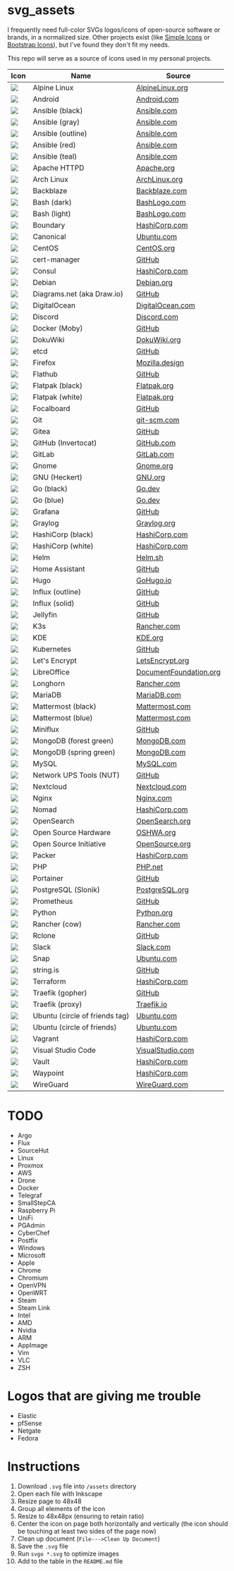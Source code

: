 # svg_assets

I frequently need full-color SVGs logos/icons of open-source software or brands, in a normalized size. Other projects exist (like [Simple Icons](https://simpleicons.org/) or [Bootstrap Icons](https://icons.getbootstrap.com/)), but I've found they don't fit my needs.

This repo will serve as a source of icons used in my personal projects.

| Icon                                                | Name                                       | Source                                                                                                                         |
| --------------------------------------------------- | ------------------------------------------ | ------------------------------------------------------------------------------------------------------------------------------ |
| ![](./assets/alpinelinux.svg)                       | Alpine Linux                               | [AlpineLinux.org](https://www.alpinelinux.org/)                                                                                |
| ![](./assets/android.svg)                           | Android                                    | [Android.com](https://developer.android.com/distribute/marketing-tools/brand-guidelines)                                       |
| ![](./assets/ansible-black.svg)                     | Ansible (black)                            | [Ansible.com](https://www.ansible.com/logos)                                                                                   |
| ![](./assets/ansible-gray.svg)                      | Ansible (gray)                             | [Ansible.com](https://www.ansible.com/logos)                                                                                   |
| ![](./assets/ansible-outline.svg)                   | Ansible (outline)                          | [Ansible.com](https://www.ansible.com/logos)                                                                                   |
| ![](./assets/ansible-red.svg)                       | Ansible (red)                              | [Ansible.com](https://www.ansible.com/logos)                                                                                   |
| ![](./assets/ansible-teal.svg)                      | Ansible (teal)                             | [Ansible.com](https://www.ansible.com/logos)                                                                                   |
| ![](./assets/apache-httpd.svg)                      | Apache HTTPD                               | [Apache.org](https://www.apache.org/logos/)                                                                                    |
| ![](./assets/archlinux.svg)                         | Arch Linux                                 | [ArchLinux.org](https://archlinux.org/art/)                                                                                    |
| ![](./assets/backblaze.svg)                         | Backblaze                                  | [Backblaze.com](https://www.backblaze.com/partner/affiliate_resources.html)                                                    |
| ![](./assets/bash-dark.svg)                         | Bash (dark)                                | [BashLogo.com](https://bashlogo.com/)                                                                                          |
| ![](./assets/bash-light.svg)                        | Bash (light)                               | [BashLogo.com](https://bashlogo.com/)                                                                                          |
| ![](./assets/boundary.svg)                          | Boundary                                   | [HashiCorp.com](https://www.hashicorp.com/brand)                                                                               |
| ![](./assets/canonical.svg)                         | Canonical                                  | [Ubuntu.com](https://design.ubuntu.com/downloads/)                                                                             |
| ![](./assets/centos.svg)                            | CentOS                                     | [CentOS.org](https://wiki.centos.org/ArtWork/Brand/Logo)                                                                       |
| ![](./assets/cert-manager.svg)                      | cert-manager                               | [GitHub](https://github.com/cert-manager/cert-manager/blob/master/logo/logo.svg)                                               |
| ![](./assets/consul.svg)                            | Consul                                     | [HashiCorp.com](https://www.hashicorp.com/brand)                                                                               |
| ![](./assets/debian.svg)                            | Debian                                     | [Debian.org](https://www.debian.org/logos/)                                                                                    |
| ![](./assets/diagramsdotnet-color.svg)              | Diagrams.net (aka Draw.io)                 | [GitHub](https://github.com/jgraph/drawio/blob/dev/src/main/webapp/images/drawlogo-color.svg)                                  |
| ![](./assets/digitalocean-icon-blue.svg)            | DigitalOcean                               | [DigitalOcean.com](https://www.digitalocean.com/press)                                                                         |
| ![](./assets/discord.svg)                           | Discord                                    | [Discord.com](https://discord.com/branding)                                                                                    |
| ![](./assets/docker-moby.svg)                       | Docker (Moby)                              | [GitHub](https://github.com/docker/docs/blob/main/assets/images/engine.svg)                                                    |
| ![](./assets/dokuwiki.svg)                          | DokuWiki                                   | [DokuWiki.org](https://www.dokuwiki.org/logo)                                                                                  |
| ![](./assets/etcd.svg)                              | etcd                                       | [GitHub](https://github.com/etcd-io/etcd/blob/main/logos/etcd-glyph-color.svg)
| ![](./assets/firefox.svg)                           | Firefox                                    | [Mozilla.design](https://mozilla.design/firefox/)                                                                              |
| ![](./assets/flathub.svg)                           | Flathub                                    | [GitHub](https://github.com/flathub/website/blob/main/frontend/public/img/logo/flathub-logo-toolbar.svg)                       |
| ![](./assets/flatpak-black.svg)                     | Flatpak (black)                            | [Flatpak.org](https://flatpak.org/press/)                                                                                      |
| ![](./assets/flatpak-white.svg)                     | Flatpak (white)                            | [Flatpak.org](https://flatpak.org/press/)                                                                                      |
| ![](./assets/focalboard.svg)                        | Focalboard                                 | [GitHub](https://github.com/mattermost/focalboard/blob/main/webapp/static/favicon.svg)                                         |
| ![](./assets/git.svg)                               | Git                                        | [git-scm.com](https://git-scm.com/downloads/logos)                                                                             |
| ![](./assets/gitea.svg)                             | Gitea                                      | [GitHub](https://github.com/go-gitea/gitea/blob/main/assets/logo.svg)                                                          |
| ![](./assets/github-invertocat.svg)                 | GitHub (Invertocat)                        | [GitHub.com](https://github.com/logos)
| ![](./assets/gitlab.svg)                            | GitLab                                     | [GitLab.com](https://about.gitlab.com/press/press-kit/)                                                                        |
| ![](./assets/gnome.svg)                             | Gnome                                      | [Gnome.org](https://foundation.gnome.org/logo-and-trademarks/)                                                                 |
| ![](./assets/gnu-heckert.svg)                       | GNU (Heckert)                              | [GNU.org](https://www.gnu.org/graphics/heckert_gnu.svg)                                                                        |
| ![](./assets/go-black.svg)                          | Go (black)                                 | [Go.dev](https://go.dev/blog/go-brand)                                                                                         |
| ![](./assets/go-blue.svg)                           | Go (blue)                                  | [Go.dev](https://go.dev/blog/go-brand)                                                                                         |
| ![](./assets/grafana-icon.svg)                      | Grafana                                    | [GitHub](https://github.com/grafana/grafana/blob/main/public/img/grafana_icon.svg)                                             |
| ![](./assets/graylog.svg)                           | Graylog                                    | [Graylog.org](https://www.graylog.org/)                                                                                        |
| ![](./assets/hashicorp-black.svg)                   | HashiCorp (black)                          | [HashiCorp.com](https://www.hashicorp.com/brand)                                                                               |
| ![](./assets/hashicorp-white.svg)                   | HashiCorp (white)                          | [HashiCorp.com](https://www.hashicorp.com/brand)                                                                               |
| ![](./assets/helm.svg)                              | Helm                                       | [Helm.sh](https://helm.sh/)                                                                                                    |
| ![](./assets/homeassistant.svg)                     | Home Assistant                             | [GitHub](https://github.com/home-assistant/assets/blob/master/logo/logo.svg)                                                   |
| ![](./assets/hugo.svg)                              | Hugo                                       | [GoHugo.io](https://gohugo.io/)                                                                                                |
| ![](./assets/influx-outline.svg)                    | Influx (outline)                           | [GitHub](https://influxdata.github.io/branding/logo/downloads/)                                                                |
| ![](./assets/influx-solid.svg)                      | Influx (solid)                             | [GitHub](https://influxdata.github.io/branding/logo/downloads/)                                                                |
| ![](./assets/jellyfin.svg)                          | Jellyfin                                   | [GitHub](https://github.com/jellyfin/jellyfin-ux/blob/master/branding/SVG/icon-transparent.svg)                                |
| ![](./assets/k3s.svg)                               | K3s                                        | [Rancher.com](https://www.rancher.com/brand-guidelines)                                                                        |
| ![](./assets/kde.svg)                               | KDE                                        | [KDE.org](https://kde.org/stuff/clipart/)                                                                                      |
| ![](./assets/kubernetes.svg)                        | Kubernetes                                 | [GitHub](https://github.com/kubernetes/kubernetes/blob/master/logo/logo.svg)                                                   |
| ![](./assets/letsencrypt.svg)                       | Let's Encrypt                              | [LetsEncrypt.org](https://letsencrypt.org/trademarks/)                                                                         |
| ![](./assets/libreoffice.svg)                       | LibreOffice                                | [DocumentFoundation.org](https://wiki.documentfoundation.org/Gallery_Logos)                                                    |
| ![](./assets/longhorn.svg)                          | Longhorn                                   | [Rancher.com](https://www.rancher.com/brand-guidelines)                                                                        |
| ![](./assets/mariadb.svg)                           | MariaDB                                    | [MariaDB.com](https://mariadb.com/about-us/logos/)                                                                             |
| ![](./assets/mattermost-black.svg)                  | Mattermost (black)                         | [Mattermost.com](https://handbook.mattermost.com/operations/operations/company-processes/publishing/publishing-guidelines/brand-and-visual-design-guidelines) |
| ![](./assets/mattermost-blue.svg)                   | Mattermost (blue)                          | [Mattermost.com](https://handbook.mattermost.com/operations/operations/company-processes/publishing/publishing-guidelines/brand-and-visual-design-guidelines) |
| ![](./assets/miniflux.svg)                          | Miniflux                                   | [GitHub](https://github.com/miniflux/logo/blob/master/icon.svg)                                                                |
| ![](./assets/mongodb-forest-green.svg)              | MongoDB (forest green)                     | [MongoDB.com](https://www.mongodb.com/brand-resources)                                                                         |
| ![](./assets/mongodb-spring-green.svg)              | MongoDB (spring green)                     | [MongoDB.com](https://www.mongodb.com/brand-resources)                                                                         |
| ![](./assets/mysql.svg)                             | MySQL                                      | [MySQL.com](https://www.mysql.com/about/legal/logos.html)                                                                      |
| ![](./assets/networkupstools.svg)                   | Network UPS Tools (NUT)                    | [GitHub](https://github.com/networkupstools/nut/blob/master/docs/images/nut.svg)                                               |
| ![](./assets/nextcloud.svg)                         | Nextcloud                                  | [Nextcloud.com](https://nextcloud.com/press/)                                                                                  |
| ![](./assets/nginx.svg)                             | Nginx                                      | [Nginx.com](https://www.nginx.com/)                                                                                            |
| ![](./assets/nomad.svg)                             | Nomad                                      | [HashiCorp.com](https://www.hashicorp.com/brand)                                                                               |
| ![](./assets/opensearch.svg)                        | OpenSearch                                 | [OpenSearch.org](https://opensearch.org/brand.html)                                                                            |
| ![](./assets/opensourcehardware.svg)                | Open Source Hardware                       | [OSHWA.org](https://www.oshwa.org/open-source-hardware-logo/)                                                                  |
| ![](./assets/opensourceinitiative.svg)              | Open Source Initiative                     | [OpenSource.org](https://opensource.org/logo-usage-guidelines)                                                                 |
| ![](./assets/packer.svg)                            | Packer                                     | [HashiCorp.com](https://www.hashicorp.com/brand)                                                                               |
| ![](./assets/php.svg)                               | PHP                                        | [PHP.net](https://www.php.net/download-logos.php)                                                                              |
| ![](./assets/portainer.svg)                         | Portainer                                  | [GitHub](https://github.com/portainer/portainer/blob/develop/app/assets/images/logo_alt.svg)                                   |
| ![](./assets/postgresql-slonik.svg)                 | PostgreSQL (Slonik)                        | [PostgreSQL.org](https://wiki.postgresql.org/wiki/Logo)                                                                        |
| ![](./assets/prometheus.svg)                        | Prometheus                                 | [GitHub](https://github.com/prometheus/prometheus/blob/main/documentation/images/prometheus-logo.svg)                          |
| ![](./assets/python.svg)                            | Python                                     | [Python.org](https://www.python.org/community/logos/)                                                                          |
| ![](./assets/rancher-cow.svg)                       | Rancher (cow)                              | [Rancher.com](https://www.rancher.com/brand-guidelines)                                                                        |
| ![](./assets/rclone.svg)                            | Rclone                                     | [GitHub](https://github.com/rclone/rclone/blob/master/graphics/logo/svg/logo_symbol_color.svg)                                 |
| ![](./assets/slack.svg)                             | Slack                                      | [Slack.com](https://slack.com/media-kit)                                                                                       |
| ![](./assets/snap.svg)                              | Snap                                       | [Ubuntu.com](https://design.ubuntu.com/downloads/)                                                                             |
| ![](./assets/stringis.svg)                          | string.is                                  | [GitHub](https://github.com/recurser/string-is/blob/develop/src/images/logo.svg)                                               |
| ![](./assets/terraform.svg)                         | Terraform                                  | [HashiCorp.com](https://www.hashicorp.com/brand)                                                                               |
| ![](./assets/traefik-gopher.svg)                    | Traefik (gopher)                           | [GitHub](https://github.com/traefik/traefik/blob/master/webui/src/assets/traefik.avatar.svg)                                   |
| ![](./assets/traefik-proxy.svg)                     | Traefik (proxy)                            | [Traefik.io](https://traefik.io/traefik/)                                                                                      |
| ![](./assets/ubuntu-circle-tag.svg)                 | Ubuntu (circle of friends tag)             | [Ubuntu.com](https://design.ubuntu.com/downloads/)                                                                             |
| ![](./assets/ubuntu-circle.svg)                     | Ubuntu (circle of friends)                 | [Ubuntu.com](https://design.ubuntu.com/downloads/)                                                                             |
| ![](./assets/vagrant.svg)                           | Vagrant                                    | [HashiCorp.com](https://www.hashicorp.com/brand)                                                                               |
| ![](./assets/visualstudiocode.svg)                  | Visual Studio Code                         | [VisualStudio.com](https://code.visualstudio.com/brand)                                                                        |
| ![](./assets/vault.svg)                             | Vault                                      | [HashiCorp.com](https://www.hashicorp.com/brand)                                                                               |
| ![](./assets/waypoint.svg)                          | Waypoint                                   | [HashiCorp.com](https://www.hashicorp.com/brand)                                                                               |
| ![](./assets/wireguard.svg)                         | WireGuard                                  | [WireGuard.com](https://www.wireguard.com/trademark-policy/)                                                                   |

# TODO

- Argo
- Flux
- SourceHut
- Linux
- Proxmox
- AWS
- Drone
- Docker
- Telegraf
- SmallStepCA
- Raspberry Pi
- UniFi
- PGAdmin
- CyberChef
- Postfix
- Windows
- Microsoft
- Apple
- Chrome
- Chromium
- OpenVPN
- OpenWRT
- Steam
- Steam Link
- Intel
- AMD
- Nvidia
- ARM
- AppImage
- Vim
- VLC
- ZSH

# Logos that are giving me trouble

- Elastic
- pfSense
- Netgate
- Fedora

# Instructions

1. Download `.svg` file into `/assets` directory
1. Open each file with Inkscape
1. Resize page to 48x48
1. Group all elements of the icon
1. Resize to 48x48px (ensuring to retain ratio)
1. Center the icon on page both horizontally and vertically (the icon should be touching at least two sides of the page now)
1. Clean up document (`File--->Clean Up Document`)
1. Save the `.svg` file
1. Run `svgo *.svg` to optimize images
1. Add to the table in the `README.md` file